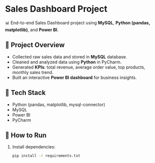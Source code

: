 # Sales Dashboard Project

📊 End-to-end Sales Dashboard project using **MySQL**, **Python (pandas, matplotlib)**, and **Power BI**.

## 🔹 Project Overview
- Collected raw sales data and stored in **MySQL** database.
- Cleaned and analyzed data using **Python** in PyCharm.
- Generated **KPIs**: total revenue, average order value, top products, monthly sales trend.
- Built an interactive **Power BI dashboard** for business insights.

## 🔹 Tech Stack
- Python (pandas, matplotlib, mysql-connector)
- MySQL
- Power BI
- PyCharm
  
## 🚀 How to Run
1. Install dependencies:  
   ```bash
   pip install -r requirements.txt
   ```
